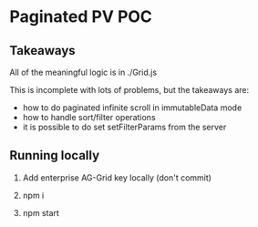 # Paginated PV POC

## Takeaways

All of the meaningful logic is in ./Grid.js

This is incomplete with lots of problems, but the takeaways are:

- how to do paginated infinite scroll in immutableData mode
- how to handle sort/filter operations
- it is possible to do set setFilterParams from the server

## Running locally

1. Add enterprise AG-Grid key locally (don't commit)

2. npm i

3. npm start
